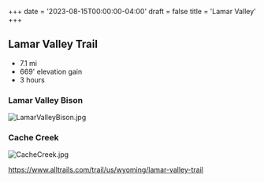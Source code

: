 +++
date = '2023-08-15T00:00:00-04:00'
draft = false
title = 'Lamar Valley'
+++

## Lamar Valley Trail

* 7.1 mi
* 669' elevation gain
* 3 hours

### Lamar Valley Bison
![LamarValleyBison.jpg](LamarValleyBison.jpg "Bison at the Lamar River")

### Cache Creek
![CacheCreek.jpg](CacheCreek.jpg "Cache Creek")

https://www.alltrails.com/trail/us/wyoming/lamar-valley-trail
